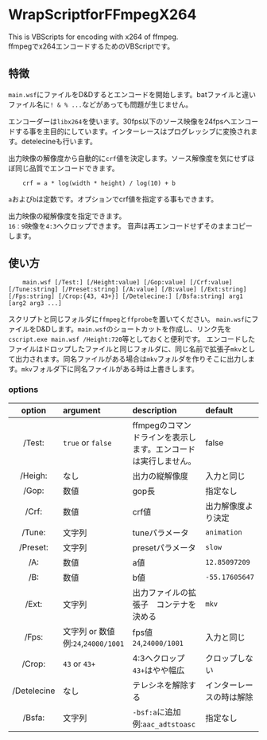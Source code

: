 # WrapScriptforFFmpegX264
This is VBScripts for encoding with x264 of ffmpeg.  
ffmpegでx264エンコードするためのVBScriptです。  

## 特徴
`main.wsf`にファイルをD&Dするとエンコードを開始します。batファイルと違いファイル名に`! & % ...`などがあっても問題が生じません。  

エンコーダーは`libx264`を使います。30fps以下のソース映像を24fpsへエンコードする事を主目的にしています。インターレースはプログレッシブに変換されます。detelecineも行います。

出力映像の解像度から自動的に`crf`値を決定します。ソース解像度を気にせずほぼ同じ品質でエンコードできます。
~~~
    crf = a * log(width * height) / log(10) + b
~~~
`a`および`b`は定数です。オプションでcrf値を指定する事もできます。

出力映像の縦解像度を指定できます。  
`16：9`映像を`4:3`へクロップできます。
音声は再エンコードせずそのままコピーします。

## 使い方
~~~
    main.wsf [/Test:] [/Height:value] [/Gop:value] [/Crf:value] [/Tune:string] [/Preset:string] [/A:value] [/B:value] [/Ext:string] [/Fps:string] [/Crop:{43, 43+}] [/Detelecine:] [/Bsfa:string] arg1 [arg2 arg3 ...] 
~~~
スクリプトと同じフォルダに`ffmpeg`と`ffprobe`を置いてください。
`main.wsf`にファイルをD&Dします。`main.wsf`のショートカットを作成し、リンク先を`cscript.exe main.wsf /Height:720`等としておくと便利です。
エンコードしたファイルはドロップしたファイルと同じフォルダに、同じ名前で拡張子`mkv`として出力されます。同名ファイルがある場合は`mkv`フォルダを作りそこに出力します。`mkv`フォルダ下に同名ファイルがある時は上書きします。

### options
| option | argument | description | default |
|:---:|:---|:---|:---|
|/Test: |`true` or `false` |ffmpegのコマンドラインを表示します。エンコードは実行しません。 |false |
|/Heigh: |なし |出力の縦解像度 |入力と同じ |
|/Gop: |数値 |gop長 |指定なし |
|/Crf: |数値 |crf値 |出力解像度より決定 |
|/Tune: |文字列 |tuneパラメータ |`animation` |
|/Preset: |文字列 |presetパラメータ |`slow` |
|/A: |数値 |a値 |`12.85097209` |
|/B: |数値 |b値 |`-55.17605647` |
|/Ext: |文字列 |出力ファイルの拡張子　コンテナを決める |`mkv` |
|/Fps: |文字列 or 数値 例:`24`,`24000/1001`|fps値 `24`,`24000/1001` |入力と同じ |
|/Crop: |`43` or `43+` |4:3へクロップ `43+`はやや幅広  |クロップしない |
|/Detelecine |なし |テレシネを解除する  |インターレースの時は解除 |
|/Bsfa: |文字列 |`-bsf:a`に追加 例:`aac_adtstoasc` |指定なし |
